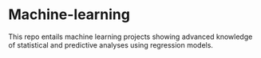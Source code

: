 # Machine-learning
This repo entails machine learning projects showing advanced knowledge of statistical and predictive analyses using regression models. 
